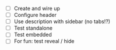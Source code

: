 - [ ] Create and wire up
- [ ] Configure header
- [ ] Use description with sidebar (no tabs!?)
- [ ] Test standalone
- [ ] Test embedded
- [ ] For fun: test reveal / hide